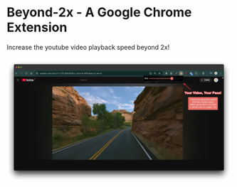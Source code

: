 # Beyond-2x - A Google Chrome Extension

Increase the youtube video playback speed beyond 2x!

![Beyond-2xYoutube-Playback-Speed-Extension](./Social-Media-Post/Beyond-2x-Extension.png "Beyond-2x-Youtube-Playback-Speed-Extension")
